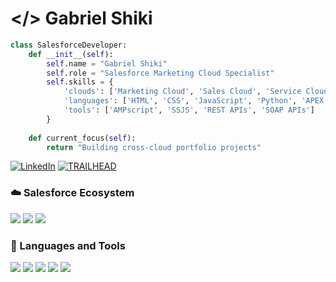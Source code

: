 # </> Gabriel Shiki

```python
class SalesforceDeveloper:
    def __init__(self):
        self.name = "Gabriel Shiki"
        self.role = "Salesforce Marketing Cloud Specialist"
        self.skills = {
            'clouds': ['Marketing Cloud', 'Sales Cloud', 'Service Cloud'],
            'languages': ['HTML', 'CSS', 'JavaScript', 'Python', 'APEX'],
            'tools': ['AMPscript', 'SSJS', 'REST APIs', 'SOAP APIs']
        }
        
    def current_focus(self):
        return "Building cross-cloud portfolio projects"
```
[![LinkedIn](https://img.shields.io/badge/LinkedIn-0077B5?style=for-the-badge&logo=linkedin&logoColor=white)](https://www.linkedin.com/in/gabrielshiki)
[![TRAILHEAD](https://img.shields.io/badge/Trailhead-00A1E0?style=for-the-badge&logo=salesforce&logoColor=white)](https://trailblazer.me/id/gabrielshiki)

### ☁️ Salesforce Ecosystem
<p> <img src="https://img.shields.io/badge/Marketing_Cloud-Expert-00A1E0?style=for-the-badge&logo=salesforce&logoColor=white"> <img src="https://img.shields.io/badge/Sales_Cloud-Advanced-00A1E0?style=for-the-badge&logo=salesforce&logoColor=white"> <img src="https://img.shields.io/badge/Service_Cloud-Intermediate-00A1E0?style=for-the-badge&logo=salesforce&logoColor=white"> </p>

### 🧰 Languages and Tools
<p> <img src="https://img.shields.io/badge/HTML5-E34F26?style=for-the-badge&logo=html5&logoColor=white"> <img src="https://img.shields.io/badge/CSS3-1572B6?style=for-the-badge&logo=css3&logoColor=white"> <img src="https://img.shields.io/badge/JavaScript-F7DF1E?style=for-the-badge&logo=javascript&logoColor=black"> <img src="https://img.shields.io/badge/Python-3776AB?style=for-the-badge&logo=python&logoColor=white"> <img src="https://img.shields.io/badge/Apex-00A1E0?style=for-the-badge&logo=salesforce&logoColor=white"> </p>
